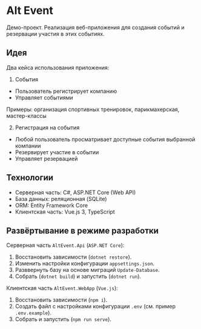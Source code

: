 # Alt Event

Демо-проект. Реализация веб-приложения для создания событий и резервации участия в этих событиях.


## Идея

Два кейса использования приложения:

1. События

  - Пользователь регистрирует компанию
  - Управляет событиями

  Примеры: организация спортивных тренировок, парикмахерская, мастер-классы

2. Регистрация на события

  - Любой пользователь просматривает доступные события выбранной компании
  - Резервирует участие в событии
  - Управляет резервацией


## Технологии

- Серверная часть: C#, ASP.NET Core (Web API)
- База данных: реляционная (SQLite)
- ORM: Entity Framework Core
- Клиентская часть: Vue.js 3, TypeScript


## Развёртывание в режиме разработки

Серверная часть `AltEvent.Api` (`ASP.NET Core`):

1. Восстановить зависимости (`dotnet restore`).
2. Изменить настройки конфигурации `appsettings.json`.
3. Разввернуть базу на основе миграций `Update-Database`.
4. Собрать (`dotnet build`) и запустить (`dotnet run`).

Клиентская часть `AltEvent.WebApp` (`Vue.js`):

1. Восстановить зависимости (`npm i`).
2. Создать файл с настройками конфигурации `.env` (см. пример `.env.example`).
3. Собрать и запустить (`npm run serve`).
